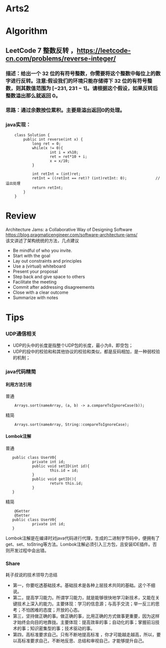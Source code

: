 Arts2
===

# Algorithm
## LeetCode 7 整数反转 ，<https://leetcode-cn.com/problems/reverse-integer/>
### 描述：给出一个 32 位的有符号整数，你需要将这个整数中每位上的数字进行反转。注意:假设我们的环境只能存储得下 32 位的有符号整数，则其数值范围为 [−231,  231 − 1]。请根据这个假设，如果反转后整数溢出那么就返回 0。
### 思路：通过余数按位累积。主要是溢出返回0的处理。
### java实现：


        class Solution {
            public int reverse(int x) {
                long ret = 0;
                while(x != 0){
                        int i = x%10;
                        ret = ret*10 + i;
                        x = x/10;
                }

                int retInt = (int)ret;
                retInt = ((retInt == ret)? (int)retInt: 0);             // 溢出处理
                return retInt;
            }
        }
        

# Review
Architecture Jams: a Collaborative Way of Designing Software  
<https://blog.pragmaticengineer.com/software-architecture-jams/>  
该文讲述了架构统统的方法，几点建议  
- Be mindful of who you invite.  
- Start with the goal
- Lay out constraints and principles
- Use a (virtual) whiteboard
- Present your proposal
- Step back and give space to others
- Facilitate the meeting
- Commit after addressing disagreements
- Close with a clear outcome
- Summarize with notes

# Tips
### UDP通信相关

- UDP的头中的长度是指整个UDP包的长度，最小为8，即空包；
- UDP的投中的校验和和其他协议的校验和类似，都是反码相加，是一种弱校验的机制；

### java代码精简
#### 利用方法引用
普通

        Arrays.sort(nameArray, (a, b) -> a.compareToIgnoreCase(b));

精简

        Arrays.sort(nameArray, String::compareToIgnoreCase);
 
#### Lombok注解
普通

       public class UserV0{
                private int id;
                public void setID(int id){
                        this.id = id;
                }
                public void getID(){
                        return this.id;
                }
       }
               
精简

        @Getter
        @Setter
       public class UserV0{
                private int id;
       }

Lombok注解是在编译时对java代码进行代理，生成的二进制字节码中，便拥有了get、set、toString等方法。Lombok注解必须引入三方包，且安装IDE插件。否则开发过程中会出错。

### Share
耗子叔说的技术领导力总结
 - 第一，你要吃透基础技术。基础技术是各种上层技术共同的基础。这个不细说。
 - 第二，提高学习能力。所谓学习能力，就是能够很快地学习新技术，又能在关键技术上深入的能力。主要体现：学习的信息源；与高手交流；举一反三的思考；不怕困难的态度；开放的心态。
 - 第三，坚持做正确的事。做正确的事，比用正确的方式做事更重要，因为这样才始终会向目的地靠拢。主要体现：提高效率的事；自动化的事；掌握前沿技术的事；知识密集型的事；技术驱动的事。
 - 第四，高标准要求自己。只有不断地提高标准 ，你才可能越走越高，所以，要以高标准要求自己，不断地反思、总结和审视自己，才能够提升自己。



